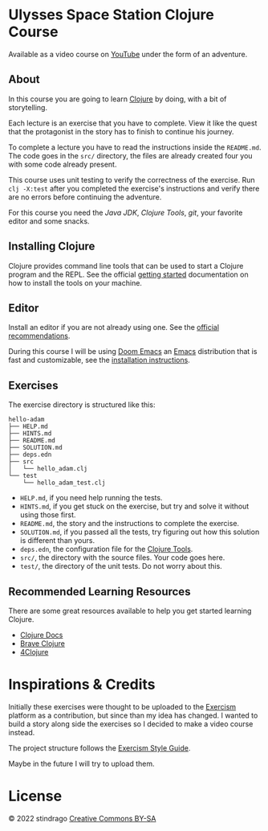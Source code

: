 # Ulysses Space Station Clojure Course

Available as a video course on [YouTube][stindrago-youtube] under the form of an adventure.

## About

In this course you are going to learn [Clojure][clojure-site] by doing, with a bit of storytelling.

Each lecture is an exercise that you have to complete. View it like the quest that the protagonist in the story has to finish to continue his journey.

To complete a lecture you have to read the instructions inside the `README.md`. The code goes in the `src/` directory, the files are already created four you with some code already present.

This course uses unit testing to verify the correctness of the exercise. Run `clj -X:test` after you completed the exercise's instructions and verify there are no errors before continuing the adventure.

For this course you need the _Java JDK_, _Clojure Tools_, _git_, your favorite editor and some snacks.

## Installing Clojure

Clojure provides command line tools that can be used to start a Clojure program and the REPL. See the official [getting started][clojure-getting-started] documentation on how to install the tools on your machine.

## Editor

Install an editor if you are not already using one. See the [official recommendations][clojure-tools].

During this course I will be using [Doom Emacs][doom-emacs] an [Emacs][emacs] distribution that is fast and customizable, see the [installation instructions][doom-emacs-getting-started].

## Exercises

The exercise directory is structured like this:

```
hello-adam
├── HELP.md
├── HINTS.md
├── README.md
├── SOLUTION.md
├── deps.edn
├── src
│   └── hello_adam.clj
└── test
    └── hello_adam_test.clj
```

- `HELP.md`, if you need help running the tests.
- `HINTS.md`, if you get stuck on the exercise, but try and solve it without using those first.
- `README.md`, the story and the instructions to complete the exercise.
- `SOLUTION.md`, if you passed all the tests, try figuring out how this solution is different than yours.
- `deps.edn`, the configuration file for the [Clojure Tools][clojure-deps-and-cli].
- `src/`, the directory with the source files. Your code goes here.
- `test/`, the directory of the unit tests. Do not worry about this.

## Recommended Learning Resources

There are some great resources available to help you get started learning Clojure.

- [Clojure Docs](https://clojuredocs.org/)
- [Brave Clojure](http://www.braveclojure.com/)
- [4Clojure](https://4clojure.oxal.org/)

# Inspirations & Credits

Initially these exercises were thought to be uploaded to the [Exercism][exercism-site] platform as a contribution, but since than my idea has changed. I wanted to build a story along side the exercises so I decided to make a video course instead.

The project structure follows the [Exercism Style Guide][exercism-style-guide].

Maybe in the future I will try to upload them.

# License

© 2022 stindrago [Creative Commons BY-SA][cc-by-sa]

[stindrago-youtube]: https://www.youtube.com/channel/UCAEekFrLX504AZaXeqmE9Wg
[clojure-site]: https://clojure.org
[clojure-getting-started]: https://clojure.org/guides/getting_started
[clojure-tools]: https://clojure.org/community/tools
[doom-emacs]: https://github.com/doomemacs/doomemacs
[emacs]: https://www.gnu.org/software/emacs/
[doom-emacs-getting-started]: https://github.com/doomemacs/doomemacs/blob/master/docs/getting_started.org#install
[clojure-deps-and-cli]: https://clojure.org/guides/deps_and_cli
[cc-by-sa]: https://creativecommons.org/licenses/by-sa/4.0/
[exercism-site]: https://exercism.org/
[exercism-style-guide]: https://exercism.org/docs/building/tracks/concept-exercises
